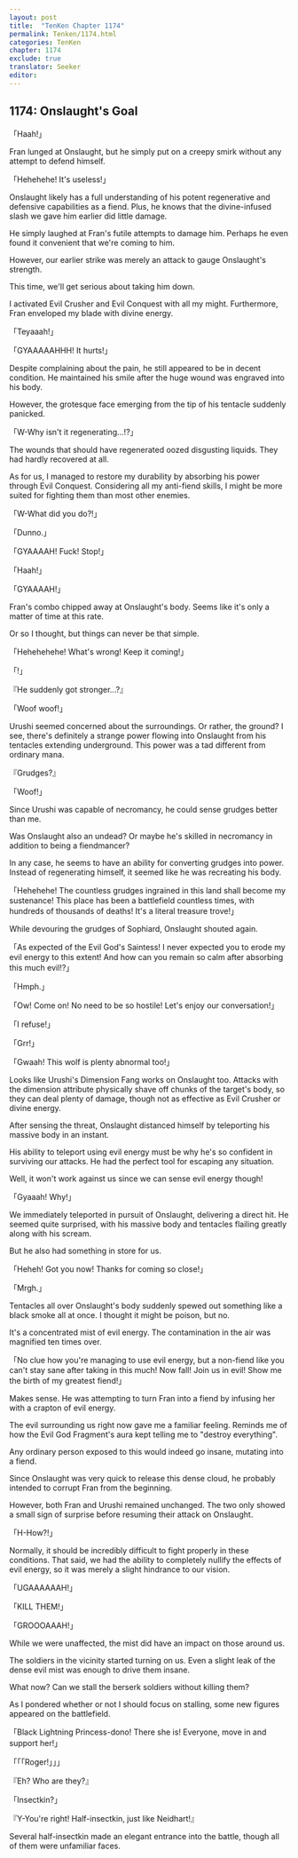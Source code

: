 ```yaml
---
layout: post
title:  "TenKen Chapter 1174"
permalink: Tenken/1174.html
categories: TenKen
chapter: 1174
exclude: true
translator: Seeker
editor: 
---
```

<h2>1174: Onslaught's Goal</h2>

「Haah!」

Fran lunged at Onslaught, but he simply put on a creepy smirk without any attempt to defend himself.

「Hehehehe! It's useless!」

Onslaught likely has a full understanding of his potent regenerative and defensive capabilities as a fiend. Plus, he knows that the divine-infused slash we gave him earlier did little damage.

He simply laughed at Fran's futile attempts to damage him. Perhaps he even found it convenient that we're coming to him.

However, our earlier strike was merely an attack to gauge Onslaught's strength.

This time, we'll get serious about taking him down.

I activated Evil Crusher and Evil Conquest with all my might. Furthermore, Fran enveloped my blade with divine energy.

「Teyaaah!」

「GYAAAAAHHH! It hurts!」

Despite complaining about the pain, he still appeared to be in decent condition. He maintained his smile after the huge wound was engraved into his body.

However, the grotesque face emerging from the tip of his tentacle suddenly panicked.

「W-Why isn't it regenerating...!?」

The wounds that should have regenerated oozed disgusting liquids. They had hardly recovered at all.

As for us, I managed to restore my durability by absorbing his power through Evil Conquest. Considering all my anti-fiend skills, I might be more suited for fighting them than most other enemies.

「W-What did you do?!」

「Dunno.」

「GYAAAAH! Fuck! Stop!」

「Haah!」

「GYAAAAH!」

Fran's combo chipped away at Onslaught's body. Seems like it's only a matter of time at this rate.

Or so I thought, but things can never be that simple.

「Hehehehehe! What's wrong! Keep it coming!」

「!」

『He suddenly got stronger...?』

「Woof woof!」

Urushi seemed concerned about the surroundings. Or rather, the ground? I see, there's definitely a strange power flowing into Onslaught from his tentacles extending underground. This power was a tad different from ordinary mana.

『Grudges?』

「Woof!」

Since Urushi was capable of necromancy, he could sense grudges better than me.

Was Onslaught also an undead? Or maybe he's skilled in necromancy in addition to being a fiendmancer?

In any case, he seems to have an ability for converting grudges into power. Instead of regenerating himself, it seemed like he was recreating his body.

「Hehehehe! The countless grudges ingrained in this land shall become my sustenance! This place has been a battlefield countless times, with hundreds of thousands of deaths! It's a literal treasure trove!」

While devouring the grudges of Sophiard, Onslaught shouted again.

「As expected of the Evil God's Saintess! I never expected you to erode my evil energy to this extent! And how can you remain so calm after absorbing this much evil!?」

「Hmph.」

「Ow! Come on! No need to be so hostile! Let's enjoy our conversation!」

「I refuse!」

「Grr!」

「Gwaah! This wolf is plenty abnormal too!」

Looks like Urushi's Dimension Fang works on Onslaught too. Attacks with the dimension attribute physically shave off chunks of the target's body, so they can deal plenty of damage, though not as effective as Evil Crusher or divine energy.

After sensing the threat, Onslaught distanced himself by teleporting his massive body in an instant.

His ability to teleport using evil energy must be why he's so confident in surviving our attacks. He had the perfect tool for escaping any situation.

Well, it won't work against us since we can sense evil energy though!

「Gyaaah! Why!」

We immediately teleported in pursuit of Onslaught, delivering a direct hit. He seemed quite surprised, with his massive body and tentacles flailing greatly along with his scream.

But he also had something in store for us.

「Heheh! Got you now! Thanks for coming so close!」

「Mrgh.」

Tentacles all over Onslaught's body suddenly spewed out something like a black smoke all at once. I thought it might be poison, but no.

It's a concentrated mist of evil energy. The contamination in the air was magnified ten times over.

「No clue how you're managing to use evil energy, but a non-fiend like you can't stay sane after taking in this much! Now fall! Join us in evil! Show me the birth of my greatest fiend!」

Makes sense. He was attempting to turn Fran into a fiend by infusing her with a crapton of evil energy.

The evil surrounding us right now gave me a familiar feeling. Reminds me of how the Evil God Fragment's aura kept telling me to "destroy everything".

Any ordinary person exposed to this would indeed go insane, mutating into a fiend.

Since Onslaught was very quick to release this dense cloud, he probably intended to corrupt Fran from the beginning.

However, both Fran and Urushi remained unchanged. The two only showed a small sign of surprise before resuming their attack on Onslaught.

「H-How?!」

Normally, it should be incredibly difficult to fight properly in these conditions. That said, we had the ability to completely nullify the effects of evil energy, so it was merely a slight hindrance to our vision.

「UGAAAAAAH!」

「KILL THEM!」

「GROOOAAAH!」

While we were unaffected, the mist did have an impact on those around us.

The soldiers in the vicinity started turning on us. Even a slight leak of the dense evil mist was enough to drive them insane.

What now? Can we stall the berserk soldiers without killing them?

As I pondered whether or not I should focus on stalling, some new figures appeared on the battlefield.

「Black Lightning Princess-dono! There she is! Everyone, move in and support her!」

「「「Roger!」」」

『Eh? Who are they?』

「Insectkin?」

『Y-You're right! Half-insectkin, just like Neidhart!』

Several half-insectkin made an elegant entrance into the battle, though all of them were unfamiliar faces.



